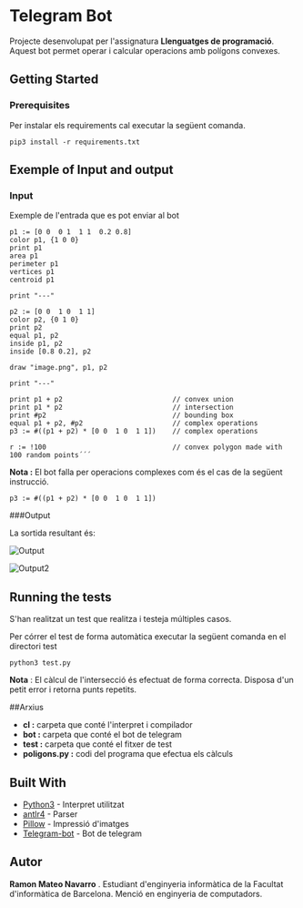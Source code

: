 # Telegram Bot

Projecte desenvolupat per l'assignatura **Llenguatges de programació**. Aquest bot permet operar i calcular
operacions amb polígons convexes.

## Getting Started



### Prerequisites

Per instalar els requirements cal executar la següent comanda.
```
pip3 install -r requirements.txt
```


## Exemple of Input and output

### Input


Exemple de l'entrada que es pot enviar al bot


```
p1 := [0 0  0 1  1 1  0.2 0.8]
color p1, {1 0 0}
print p1
area p1
perimeter p1
vertices p1
centroid p1

print "---"

p2 := [0 0  1 0  1 1]
color p2, {0 1 0}
print p2
equal p1, p2
inside p1, p2
inside [0.8 0.2], p2

draw "image.png", p1, p2

print "---"

print p1 + p2                           // convex union
print p1 * p2                           // intersection
print #p2                               // bounding box
equal p1 + p2, #p2                      // complex operations
p3 := #((p1 + p2) * [0 0  1 0  1 1])    // complex operations

r := !100                               // convex polygon made with 100 random points´´´
```

**Nota :** El bot falla per operacions complexes com és el cas de la següent instrucció.

```p3 := #((p1 + p2) * [0 0  1 0  1 1])    ```

###Output

La sortida resultant és:

![Output](Images/Output1.PNG)

![Output2](Images/Output2.PNG)

## Running the tests

S'han realitzat un test que realitza i testeja múltiples casos. 

Per córrer el test de forma automàtica executar la següent comanda en el directori test

```
python3 test.py
```
**Nota** : El càlcul de l'intersecció és efectuat de forma correcta. Disposa d'un petit error i retorna punts repetits.

##Arxius

* **cl :** carpeta que conté l'interpret i compilador
* **bot :** carpeta que conté el bot de telegram
* **test :** carpeta que conté el fitxer de test
* **poligons.py :** codi del programa que efectua els càlculs 

## Built With

* [Python3](https://devdocs.io/python~3.7/) - Interpret utilitzat
* [antlr4](https://github.com/antlr/antlr4/blob/master/doc/index.md) - Parser
* [Pillow](https://pillow.readthedocs.io/en/stable/) - Impressió d'imatges
* [Telegram-bot](https://core.telegram.org/bots/api#sendmessage) - Bot de telegram 


## Autor

**Ramon Mateo Navarro** . Estudiant d'enginyeria informàtica de la Facultat d'informàtica de Barcelona. Menció en enginyeria de computadors.